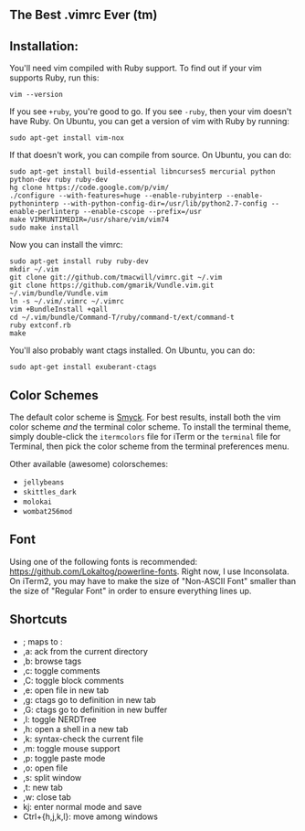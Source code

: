 The Best .vimrc Ever (tm)
---

## Installation:

You'll need vim compiled with Ruby support. To find out if your vim supports Ruby, run this:

    vim --version

If you see `+ruby`, you're good to go. If you see `-ruby`, then your vim doesn't have Ruby. On Ubuntu, you can get a version of vim with Ruby by running:

    sudo apt-get install vim-nox

If that doesn't work, you can compile from source. On Ubuntu, you can do:

    sudo apt-get install build-essential libncurses5 mercurial python python-dev ruby ruby-dev
    hg clone https://code.google.com/p/vim/
    ./configure --with-features=huge --enable-rubyinterp --enable-pythoninterp --with-python-config-dir=/usr/lib/python2.7-config --enable-perlinterp --enable-cscope --prefix=/usr
    make VIMRUNTIMEDIR=/usr/share/vim/vim74
    sudo make install

Now you can install the vimrc:

    sudo apt-get install ruby ruby-dev
    mkdir ~/.vim
    git clone git://github.com/tmacwill/vimrc.git ~/.vim
    git clone https://github.com/gmarik/Vundle.vim.git ~/.vim/bundle/Vundle.vim
    ln -s ~/.vim/.vimrc ~/.vimrc
    vim +BundleInstall +qall
    cd ~/.vim/bundle/Command-T/ruby/command-t/ext/command-t
    ruby extconf.rb
    make

You'll also probably want ctags installed. On Ubuntu, you can do:

    sudo apt-get install exuberant-ctags

## Color Schemes

The default color scheme is [Smyck](https://github.com/hukl/Smyck-Color-Scheme/). For best results, install both the vim color scheme *and* the terminal color scheme. To install the terminal theme, simply double-click the `itermcolors` file for iTerm or the `terminal` file for Terminal, then pick the color scheme from the terminal preferences menu.

Other available (awesome) colorschemes:

* `jellybeans`
* `skittles_dark`
* `molokai`
* `wombat256mod`

## Font

Using one of the following fonts is recommended: https://github.com/Lokaltog/powerline-fonts. Right now, I use Inconsolata. On iTerm2, you may have to make the size of "Non-ASCII Font" smaller than the size of "Regular Font" in order to ensure everything lines up.

## Shortcuts

* ; maps to :
* ,a: ack from the current directory
* ,b: browse tags
* ,c: toggle comments
* ,C: toggle block comments
* ,e: open file in new tab
* ,g: ctags go to definition in new tab
* ,G: ctags go to definition in new buffer
* ,l: toggle NERDTree
* ,h: open a shell in a new tab
* ,k: syntax-check the current file
* ,m: toggle mouse support
* ,p: toggle paste mode
* ,o: open file
* ,s: split window
* ,t: new tab
* ,w: close tab
* kj: enter normal mode and save
* Ctrl+{h,j,k,l}: move among windows
